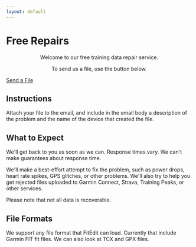 ```yaml
---
layout: default
---
```


<main>

<h1>Free Repairs</h1>

<span style="text-align: center;">
<p>Welcome to our free training data repair service.</p>
<p>To send us a file, use the button below.</p>
</span>

<a class="cta-button" href="mailto:support@fitedit.io">Send a File</a>

<h2>Instructions</h2>

Attach your file to the email, and include in the email body a description of
the problem and the name of the device that created the file.

<h2>What to Expect</h2>

<p>We'll get back to you as soon as we can. Response times vary. We can't make guarantees about response time.</p>

<p>We'll make a best-effort attempt to fix the problem, such as power drops, heart rate spikes, GPS glitches, or other problems. We'll also try to help you get rejected files uploaded to Garmin Connect, Strava, Training Peaks, or other services.</p>

<p>Please note that not all data is recoverable.</p>

<h2>File Formats</h2>

<p>We support any file format that FitEdit can load. Currently that include Garmin FIT fit files. We can also look at TCX and GPX files.</p>

</main>
